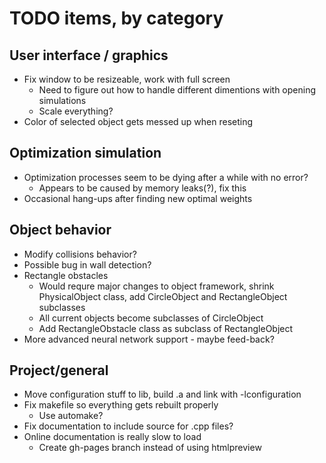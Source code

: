 # TODO items, by category
## User interface / graphics
* Fix window to be resizeable, work with full screen
  * Need to figure out how to handle different dimentions with opening simulations
  * Scale everything?  
* Color of selected object gets messed up when reseting

## Optimization simulation
* Optimization processes seem to be dying after a while with no error?
  * Appears to be caused by memory leaks(?), fix this
* Occasional hang-ups after finding new optimal weights

## Object behavior
* Modify collisions behavior?
* Possible bug in wall detection?
* Rectangle obstacles
  * Would requre major changes to object framework, shrink PhysicalObject class, add CircleObject and RectangleObject subclasses
  * All current objects become subclasses of CircleObject
  * Add RectangleObstacle class as subclass of RectangleObject
* More advanced neural network support - maybe feed-back?

## Project/general
* Move configuration stuff to lib, build .a and link with -lconfiguration
* Fix makefile so everything gets rebuilt properly
  * Use automake?
* Fix documentation to include source for .cpp files?
* Online documentation is really slow to load
  * Create gh-pages branch instead of using htmlpreview
